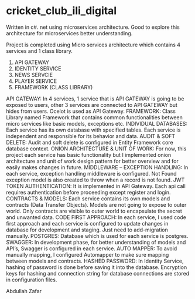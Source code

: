 # cricket_club_ili_digital
Written in c#. net using microservices architecture. Good to explore this architecture for microservices better understanding.

Project is completed using Micro services architecture which contains 4 services and 1 class library.

1)	API GATEWAY
2)	IDENTITY SERVICE
3)	NEWS SERVCIE
4)	PLAYER SERVICE
5)	FRAMEWORK (CLASS LIBRARY)

API GATEWAY: In 4 services, 1 service that is API GATEWAY is going to be exposed to users, other 3 services are connected to API GATEWAY but hides from users. Ocelot is used as API Gateway.
FRAMEWORK: Class Library named Framework that contains common functionalities between micro services like basic models, exceptions etc.
INDIVIDUAL DATABASES: Each service has its own database with specified tables. Each service is independent and responsible for its behavior and data.
AUDIT & SOFT DELETE: Audit and soft delete is configured in Entity Framework core database context.
ONION ARCHITECTURE & UNIT OF WORK:  For now, this project each service has basic functionality but I implemented onion architecture and unit of work design pattern for better overview and for easily makes changes in future.
MIDDLEWARE – EXCEPTION HANDLING: In each service, exception handling middleware is configured. Not Found exception model is also created to throw when a record is not found.
JWT TOKEN AUTHENTICATION: It is implemented in API Gateway. Each api call requires authentication before proceeding except register and login.
CONTRACTS & MODELS: Each service contains its own models and contracts (Data Transfer Objects). Models are not going to expose to outer world. Only contracts are visible to outer world to encapsulate the secret and unwanted data.
CODE FIRST APPROACH: In each service, I used code first approach and each service is configured to update changes in database for development and staging. Just need to add-migration manually.
POSTGRES: Database which is used for each service is postgres.
SWAGGER: In development phase, for better understanding of models and API’s, Swagger is configured in each service.
AUTO MAPPER: To avoid manually mapping, I configured Automapper to make sure mapping between models and contracts.
HASHED PASSWORD: In Identity Service, hashing of password is done before saving it into the database.
Encryption keys for hashing and connection string for database connections are stored in configuration files.

Abdullah Zafar
